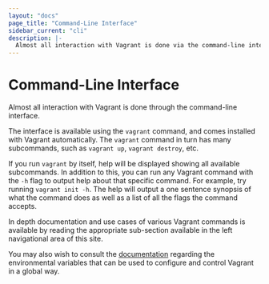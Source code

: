 ```yaml
---
layout: "docs"
page_title: "Command-Line Interface"
sidebar_current: "cli"
description: |-
  Almost all interaction with Vagrant is done via the command-line interface.
---
```


# Command-Line Interface

Almost all interaction with Vagrant is done through the command-line
interface.

The interface is available using the `vagrant` command, and comes installed
with Vagrant automatically. The `vagrant` command in turn has many subcommands,
such as `vagrant up`, `vagrant destroy`, etc.

If you run `vagrant` by itself, help will be displayed showing all available
subcommands. In addition to this, you can run any Vagrant command with the
`-h` flag to output help about that specific command. For example, try
running `vagrant init -h`. The help will output a one sentence synopsis of
what the command does as well as a list of all the flags the command
accepts.

In depth documentation and use cases of various Vagrant commands is
available by reading the appropriate sub-section available in the left
navigational area of this site.

You may also wish to consult the
[documentation](/docs/other/environmental-variables.html) regarding the
environmental variables that can be used to configure and control
Vagrant in a global way.
